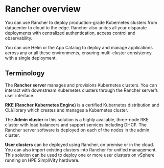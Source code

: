 # Rancher overview

You can use Rancher to deploy production-grade Kubernetes clusters from datacenter to cloud to the edge.
Rancher also unites all your disparate deployments with centralized authentication, access control and observability.

You can use Helm or the App Catalog to deploy and manage applications across any or all these environments, ensuring multi-cluster consistency with a single deployment.


## Terminology

The **Rancher server** manages and provisions Kubernetes clusters. You can interact with downstream Kubernetes clusters through the Rancher server’s user interface.

**RKE (Rancher Kubernetes Engine)** is a certified Kubernetes distribution and CLI/library which creates and manages a Kubernetes cluster.

The **Admin cluster** in this solution is a highly available, three-node RKE cluster with load balancers and support 
services including DHCP. The Rancher server software is deployed on each of the nodes in the admin cluster.

**User clusters** can be deployed using Rancher, on premise or in the cloud. You can also import existing clusters into
Rancher for unified management. This solution can be used to deploy one or more user clusters on vSphere
running on HPE SimpliVity hardware.

